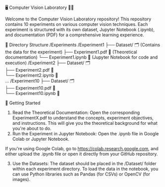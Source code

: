 🖥️ Computer Vision Laboratory 🧑‍💻

Welcome to the Computer Vision Laboratory repository! This repository contains 10 experiments on various computer vision techniques. Each experiment is structured with its own dataset, Jupyter Notebook (.ipynb), and documentation (PDF) for a comprehensive learning experience.

📂 Directory Structure
/Experiments
    /Experiment1
        ├── Dataset/               🗂️  (Contains the data for the experiment)
        ├── Experiment1.pdf        📄  (Theoretical documentation)
        └── Experiment1.ipynb      📓  (Jupyter Notebook for code and execution)
    /Experiment2
        ├── Dataset/               🗂️  
        ├── Experiment2.pdf        📄  
        └── Experiment2.ipynb      📓  
    ...
    /Experiment10
        ├── Dataset/               🗂️  
        ├── Experiment10.pdf       📄  
        └── Experiment10.ipynb     📓  

🚀 Getting Started
1. Read the Theoretical Documentation:
Open the corresponding ExperimentX.pdf to understand the concepts, experiment objectives, and instructions. This will give you the theoretical background for what you're about to do.
2. Run the Experiment in Jupyter Notebook:
Open the .ipynb file in Google Colab or Jupyter Notebook.

If you're using Google Colab, go to https://colab.research.google.com, and either upload the .ipynb file or open it directly from your GitHub repository.

3. Use the Datasets:
The dataset should be placed in the /Dataset/ folder within each experiment directory. To load the data in the notebook, you can use Python libraries such as Pandas (for CSVs) or OpenCV (for images).





